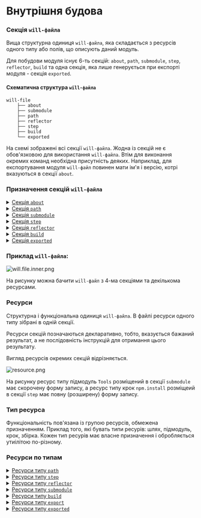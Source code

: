 # Внутрішня будова

### Секція <code>will-файла</code>  

Вища структурна одиниця <code>will-файла</code>, яка складається з ресурсів одного типу або полів, що описують даний модуль.

Для побудови модуля існує 6-ть секцій: `about`, `path`, `submodule`, `step`, `reflector`, `build` та одна секція, яка лише генерується при експорті модуля - секція `exported`.   

#### Схематична структура `will-файла` 

```
will-file
    ├── about
    ├── submodule
    ├── path
    ├── reflector
    ├── step
    ├── build
    └── exported

```

На схемі зображені всі секції `will-файла`. Жодна із секцій не є обов'язковою для використання `will-файла`. Втім для виконання окремих команд необхідна присутність деяких. Наприклад, для експортування модуля `will-файл` повинен мати ім'я і версію, котрі вказуються в секції `about`.

### Призначення секцій `will-файла`

<details>
  <summary><a href="./concept/SectionAbout.md">Секція <code>about</code></a></summary>
  Секція містить описову інформація про модуль.
</details>
<details>
  <summary><a href="./concept/ResourcePath.md#Секція-path">Секція <code>path</code></a></summary>
  Секція містить перелік шляхів модуля для швидкого орієнтування в його файловій структурі.
</details>
<details>
  <summary><a href="./concept/Submodule.section.md">Секція <code>submodule</code></a></summary>
  Секція містить інформацію про підмодулі.
</details>
<details>
  <summary><a href="./concept/ResourceStep.md#Секція-step">Секція <code>step</code></a></summary>
  Секція містить кроки, які можуть бути застосовані збіркою для побудови модуля.
</details>
<details>
  <summary><a href="./concept/ResourceReflector.md#Секція-reflector">Секція <code>reflector</code></a></summary>
  Секція містить рефлектори - ресурси для виконання операцій над групами файлів.
</details>
<details>
  <summary><a href="./concept/ResourceBuild.md#Секція-build">Секція <code>build</code></a></summary>
  Ресурси секції (збірки) описують послідовність і умови виконання процедур створення модуля.
</details>
<details>
  <summary><a href="./concept/SectionExported.md">Секція <code>exported</code></a></summary>
  Секція <code>out-will-файла</code>, програмно генерується при експортуванні модуля, містить перелік всіх експортованих файлів та використовується при імпортуванні даного модуля іншим.
</details>

### Приклад `will-файла`:  

![will.file.inner.png](./Images/will.file.inner.png)  

На рисунку можна бачити `will-файл` з 4-ма секціями та декількома ресурсами.

### Ресурси

Структурна і функціональна одиниця <code>will-файла</code>. В файлі ресурси одного типу зібрані в одній секції.  

Ресурси секцій позначаються декларативно, тобто, вказується бажаний результат, а не послідовність інструкцій для отримання цього результату.

Вигляд ресурсів окремих секцій відрізняється.

![resource.png](./Images/resource.png)  

На рисунку ресурс типу підмодуль `Tools` розміщений в секції `submodule` має скорочену форму запису, а ресурс типу крок `npm.install` розміщеий в секції `step` має повну (розширену) форму запису.

### Тип ресурса

Функціональність пов'язана із групою ресурсів, обмежена призначенням. Приклад того, які бувать типи ресурів: шлях, підмодуль, крок, збірка. Кожен тип ресурів має власне призначення і обробляється утиілітою по-різному.

### Ресурси по типам

<details>
  <summary><a href="./ResourcePath.md.md#Ресурс-шлях">Ресурси типу <code>path</code></a></summary>
  Описують файлову структуру модуля, вказуючи шляхів до файлів даного модуля.
</details>
<details>
  <summary><a href="./ResourceStep.md#Ресурс-крок">Ресурси типу <code>step</code></a></summary>
  Ресурс секції <code>step</code>, який представляє собою інструкцію для виконання утилітою при побудові модуля. Описують операції та бажаний результат. Збірки складаються із кроків.
</details>
<details>
  <summary><a href="./ResourceReflector.md#Ресурс-рефлектор">Ресурси типу <code>reflector</code></a></summary>
  Призначені для вибірки групи файлів для здійснення над ними якоїсь операції.
</details>
<details>
  <summary><a href="./SubmodulesLocalAndRemote.md">Ресурси типу <code>submodule</code></a></summary>
  Є посиланнями на інші модулі, які можливо використати в якості підмодулів даного модуля.
</details>
<details>
  <summary><a href="./ResourceBuild.md#Ресурс-збірка">Ресурси типу <code>build</code></a></summary>
  Містять перелік кроків, котрі потрібно здійснити щоб збудувати модуль.
</details>
<details>
  <summary><a href="./ResourceBuild.md#Ресурс-експорт">Ресурси типу <code>export</code></a></summary>
  Це особливий вид збірки, результатом виконання, якої є згенерованй `out-will-файл`, що може бути використаний іншим модулем.
</details>
<details>
  <summary><a href="./SectionExported.md#Секція-exported">Ресурси типу <code>exported</code></a></summary>
  Цей ресурс генерується при експортуванні модуля і наявний лише в згенерованих файлах. <code>out-will-файл</code> має рівно стільки ресурсів типу <code>exported</code> скільки разів було виконано експортування даного модуля для різних експортів. Ресурси цього типу включають описові поля і перелік експортованих файлів.
</details>
